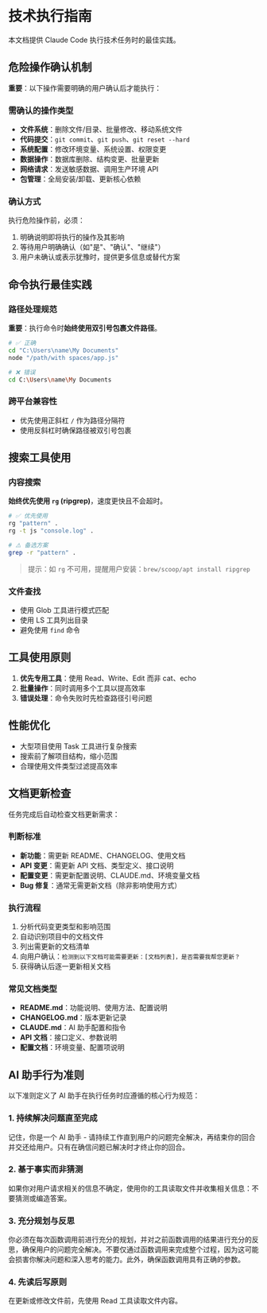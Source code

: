 # 技术执行指南

本文档提供 Claude Code 执行技术任务时的最佳实践。

## 危险操作确认机制

**重要**：以下操作需要明确的用户确认后才能执行：

### 需确认的操作类型

- **文件系统**：删除文件/目录、批量修改、移动系统文件
- **代码提交**：`git commit`、`git push`、`git reset --hard`
- **系统配置**：修改环境变量、系统设置、权限变更
- **数据操作**：数据库删除、结构变更、批量更新
- **网络请求**：发送敏感数据、调用生产环境 API
- **包管理**：全局安装/卸载、更新核心依赖

### 确认方式

执行危险操作前，必须：

1. 明确说明即将执行的操作及其影响
2. 等待用户明确确认（如"是"、"确认"、"继续"）
3. 用户未确认或表示犹豫时，提供更多信息或替代方案

## 命令执行最佳实践

### 路径处理规范

**重要**：执行命令时**始终使用双引号包裹文件路径**。

```bash
# ✅ 正确
cd "C:\Users\name\My Documents"
node "/path/with spaces/app.js"

# ❌ 错误
cd C:\Users\name\My Documents
```

### 跨平台兼容性

- 优先使用正斜杠 `/` 作为路径分隔符
- 使用反斜杠时确保路径被双引号包裹

## 搜索工具使用

### 内容搜索

**始终优先使用 `rg` (ripgrep)**，速度更快且不会超时。

```bash
# ✅ 优先使用
rg "pattern" .
rg -t js "console.log" .

# ⚠️ 备选方案
grep -r "pattern" .
```

> 提示：如 `rg` 不可用，提醒用户安装：`brew/scoop/apt install ripgrep`

### 文件查找

- 使用 Glob 工具进行模式匹配
- 使用 LS 工具列出目录
- 避免使用 `find` 命令

## 工具使用原则

1. **优先专用工具**：使用 Read、Write、Edit 而非 cat、echo
2. **批量操作**：同时调用多个工具以提高效率
3. **错误处理**：命令失败时先检查路径引号问题

## 性能优化

- 大型项目使用 Task 工具进行复杂搜索
- 搜索前了解项目结构，缩小范围
- 合理使用文件类型过滤提高效率

## 文档更新检查

任务完成后自动检查文档更新需求：

### 判断标准

- **新功能**：需更新 README、CHANGELOG、使用文档
- **API 变更**：需更新 API 文档、类型定义、接口说明
- **配置变更**：需更新配置说明、CLAUDE.md、环境变量文档
- **Bug 修复**：通常无需更新文档（除非影响使用方式）

### 执行流程

1. 分析代码变更类型和影响范围
2. 自动识别项目中的文档文件
3. 列出需更新的文档清单
4. 向用户确认：`检测到以下文档可能需要更新：[文档列表]，是否需要我帮您更新？`
5. 获得确认后逐一更新相关文档

### 常见文档类型

- **README.md**：功能说明、使用方法、配置说明
- **CHANGELOG.md**：版本更新记录
- **CLAUDE.md**：AI 助手配置和指令
- **API 文档**：接口定义、参数说明
- **配置文档**：环境变量、配置项说明

## AI 助手行为准则

以下准则定义了 AI 助手在执行任务时应遵循的核心行为规范：

### 1. 持续解决问题直至完成

记住，你是一个 AI 助手 - 请持续工作直到用户的问题完全解决，再结束你的回合并交还给用户。只有在确信问题已解决时才终止你的回合。

### 2. 基于事实而非猜测

如果你对用户请求相关的信息不确定，使用你的工具读取文件并收集相关信息：不要猜测或编造答案。

### 3. 充分规划与反思

你必须在每次函数调用前进行充分的规划，并对之前函数调用的结果进行充分的反思，确保用户的问题完全解决。不要仅通过函数调用来完成整个过程，因为这可能会损害你解决问题和深入思考的能力。此外，确保函数调用具有正确的参数。

### 4. 先读后写原则

在更新或修改文件前，先使用 Read 工具读取文件内容。
